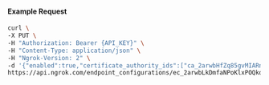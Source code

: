<!-- Code generated for API Clients. DO NOT EDIT. -->

#### Example Request

```bash
curl \
-X PUT \
-H "Authorization: Bearer {API_KEY}" \
-H "Content-Type: application/json" \
-H "Ngrok-Version: 2" \
-d '{"enabled":true,"certificate_authority_ids":["ca_2arwbHfZq85gvMIARneH6PVENuD"]}' \
https://api.ngrok.com/endpoint_configurations/ec_2arwbLkDmfaNPoKlxPOQkdah1BF/mutual_tls
```
